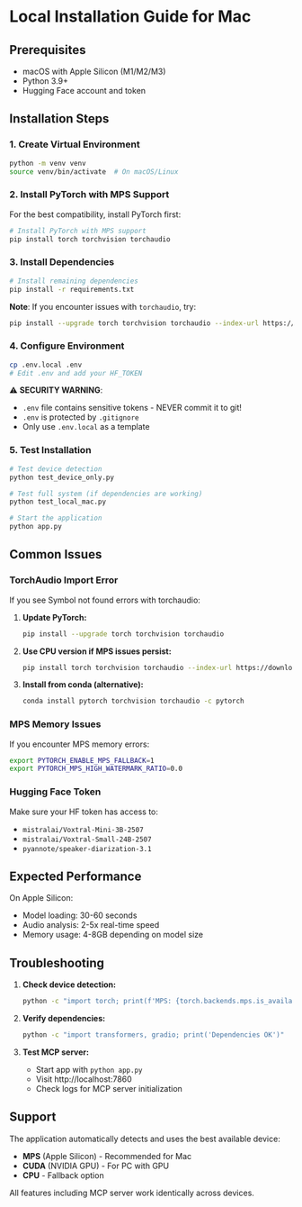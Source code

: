 # Local Installation Guide for Mac

## Prerequisites

- macOS with Apple Silicon (M1/M2/M3)
- Python 3.9+
- Hugging Face account and token

## Installation Steps

### 1. Create Virtual Environment

```bash
python -m venv venv
source venv/bin/activate  # On macOS/Linux
```

### 2. Install PyTorch with MPS Support

For the best compatibility, install PyTorch first:

```bash
# Install PyTorch with MPS support
pip install torch torchvision torchaudio
```

### 3. Install Dependencies

```bash
# Install remaining dependencies
pip install -r requirements.txt
```

**Note**: If you encounter issues with `torchaudio`, try:
```bash
pip install --upgrade torch torchvision torchaudio --index-url https://download.pytorch.org/whl/nightly/cpu
```

### 4. Configure Environment

```bash
cp .env.local .env
# Edit .env and add your HF_TOKEN
```

⚠️ **SECURITY WARNING**: 
- `.env` file contains sensitive tokens - NEVER commit it to git!
- `.env` is protected by `.gitignore`
- Only use `.env.local` as a template

### 5. Test Installation

```bash
# Test device detection
python test_device_only.py

# Test full system (if dependencies are working)
python test_local_mac.py

# Start the application
python app.py
```

## Common Issues

### TorchAudio Import Error

If you see Symbol not found errors with torchaudio:

1. **Update PyTorch:**
   ```bash
   pip install --upgrade torch torchvision torchaudio
   ```

2. **Use CPU version if MPS issues persist:**
   ```bash
   pip install torch torchvision torchaudio --index-url https://download.pytorch.org/whl/cpu
   ```

3. **Install from conda (alternative):**
   ```bash
   conda install pytorch torchvision torchaudio -c pytorch
   ```

### MPS Memory Issues

If you encounter MPS memory errors:

```bash
export PYTORCH_ENABLE_MPS_FALLBACK=1
export PYTORCH_MPS_HIGH_WATERMARK_RATIO=0.0
```

### Hugging Face Token

Make sure your HF token has access to:
- `mistralai/Voxtral-Mini-3B-2507`
- `mistralai/Voxtral-Small-24B-2507`
- `pyannote/speaker-diarization-3.1`

## Expected Performance

On Apple Silicon:
- Model loading: 30-60 seconds
- Audio analysis: 2-5x real-time speed
- Memory usage: 4-8GB depending on model size

## Troubleshooting

1. **Check device detection:**
   ```bash
   python -c "import torch; print(f'MPS: {torch.backends.mps.is_available()}')"
   ```

2. **Verify dependencies:**
   ```bash
   python -c "import transformers, gradio; print('Dependencies OK')"
   ```

3. **Test MCP server:**
   - Start app with `python app.py`
   - Visit http://localhost:7860
   - Check logs for MCP server initialization

## Support

The application automatically detects and uses the best available device:
- **MPS** (Apple Silicon) - Recommended for Mac
- **CUDA** (NVIDIA GPU) - For PC with GPU
- **CPU** - Fallback option

All features including MCP server work identically across devices.